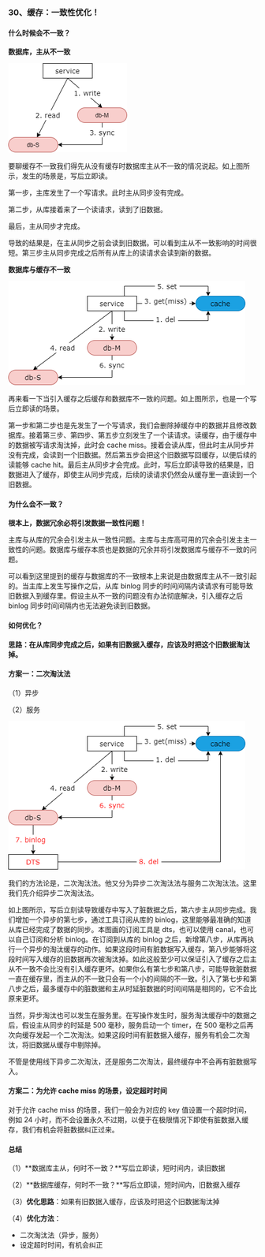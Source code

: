 ### 30、缓存：一致性优化！

#### 什么时候会不一致？

**数据库，主从不一致**

![](image/ch3-30-数据库，主从不一致.png)

要聊缓存不一致我们得先从没有缓存时数据库主从不一致的情况说起。如上图所示，发生的场景是，写后立即读。

第一步，主库发生了一个写请求。此时主从同步没有完成。

第二步，从库接着来了一个读请求，读到了旧数据。

最后，主从同步才完成。

导致的结果是，在主从同步之前会读到旧数据。可以看到主从不一致影响的时间很短。第三步主从同步完成之后所有从库上的读请求会读到新的数据。

**数据库与缓存不一致**

![](image/ch3-30-数据库与缓存不一致.png)

再来看一下当引入缓存之后缓存和数据库不一致的问题。如上图所示，也是一个写后立即读的场景。

第一步和第二步也是先发生了一个写请求，我们会删除掉缓存中的数据并且修改数据库。接着第三步、第四步、第五步立刻发生了一个读请求。读缓存，由于缓存中的数据被写请求淘汰掉，此时会 cache miss。接着会读从库，但此时主从同步并没有完成，会读到一个旧数据。然后第五步会把这个旧数据写回缓存，以便后续的读能够 cache hit。最后主从同步才会完成。此时，写后立即读导致的结果是，旧数据进入了缓存，即使主从同步完成，后续的读请求仍然会从缓存里一直读到一个旧数据。

#### 为什么会不一致？

**根本上，数据冗余必将引发数据一致性问题！**

主库与从库的冗余会引发主从一致性问题。主库与主库高可用的冗余会引发主主一致性的问题。数据库与缓存本质也是数据的冗余并将引发数据库与缓存不一致的问题。

可以看到这里提到的缓存与数据库的不一致根本上来说是由数据库主从不一致引起的。当主库上发生写操作之后，从库 binlog 同步的时间间隔内读请求有可能导致旧数据入到缓存里。假设主从不一致的问题没有办法彻底解决，引入缓存之后 binlog 同步时间间隔内也无法避免读到旧数据。

#### 如何优化？

**思路：在从库同步完成之后，如果有旧数据入缓存，应该及时把这个旧数据淘汰掉。**

#### 方案一：二次淘汰法

（1）异步

（2）服务

![](image/ch3-30-方案一：二次淘汰法.png)

我们的方法论是，二次淘汰法。他又分为异步二次淘汰法与服务二次淘汰法。这里我们先介绍异步二次淘汰法。

如上图所示，写后立刻读导致缓存中写入了脏数据之后，第六步主从同步完成。我们增加一个异步的第七步，通过工具订阅从库的 binlog，这里能够最准确的知道从库已经完成了数据的同步。本图画的订阅工具是 dts，也可以使用 canal，也可以自己订阅和分析 binlog。在订阅到从库的 binlog 之后，新增第八步，从库再执行一个异步的淘汰缓存的动作。如果这段时间有脏数据写入缓存，第八步能够将这段时间写入缓存的旧数据再次被淘汰掉。如此这般至少可以保证引入了缓存之后主从不一致不会比没有引入缓存更坏。如果你么有第七步和第八步，可能导致脏数据一直在缓存里，而主从的不一致只会有一个小的间隔的不一致。引入了第七步和第八步之后，最多缓存中的脏数据和主从时延脏数据的时间间隔是相同的，它不会比原来更坏。

当然，异步淘汰也可以发生在服务里。在写操作发生时，服务淘汰缓存中的数据之后，假设主从同步的时延是 500 毫秒，服务启动一个 timer，在 500 毫秒之后再次向缓存发起一个二次淘汰。如果这段时间有脏数据入缓存，服务有机会二次淘汰，将旧数据从缓存中剔除掉。

不管是使用线下异步二次淘汰，还是服务二次淘汰，最终缓存中不会再有脏数据写入。

#### 方案二：为允许 cache miss 的场景，设定超时时间

对于允许 cache miss 的场景，我们一般会为对应的 key 值设置一个超时时间，例如 24 小时，而不会设置永久不过期，以便于在极限情况下即使有脏数据入缓存，我们有机会将脏数据纠正过来。

#### 总结

（1）**数据库主从，何时不一致？**写后立即读，短时间内，读旧数据

（2）**数据库缓存，何时不一致？**写后立即读，短时间内，旧数据入缓存

（3）**优化思路**：如果有旧数据入缓存，应该及时把这个旧数据淘汰掉

（4）**优化方法**：

* 二次淘汰法（异步，服务）
* 设定超时时间，有机会纠正